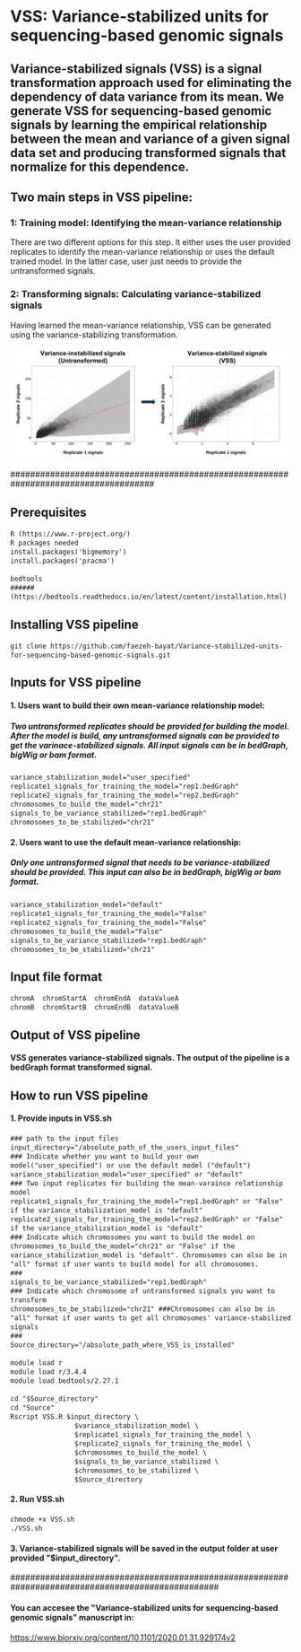 # VSS: Variance-stabilized units for sequencing-based genomic signals

## Variance-stabilized signals (VSS) is a signal transformation approach used for eliminating the dependency of data variance from its mean. We generate VSS for sequencing-based genomic signals by learning the empirical relationship between the mean and variance of a given signal data set and producing transformed signals that normalize for this dependence.
## Two main steps in VSS pipeline:
### 1: Training model: Identifying the mean-variance relationship
There are two different options for this step. It either uses the user provided replicates to identify the mean-variance relationship or uses the default trained model. In the latter case, user just needs to provide the untransformed signals.
### 2: Transforming signals: Calculating variance-stabilized signals
Having learned the mean-variance relationship, VSS can be generated using the variance-stabilizing transformation. 



<img src="https://github.com/faezeh-bayat/Variance-stabilized-units-for-sequencing-based-genomic-signals/blob/master/bin/VSS_general_schematic/VSS_schematic.png" width="800"/>

#####################################################################################

## Prerequisites
```
R (https://www.r-project.org/)
R packages needed
install.packages('bigmemory')
install.packages('pracma')

bedtools
######(https://bedtools.readthedocs.io/en/latest/content/installation.html)
```

## Installing VSS pipeline
```
git clone https://github.com/faezeh-bayat/Variance-stabilized-units-for-sequencing-based-genomic-signals.git
```



## Inputs for VSS pipeline
#### 1. Users want to build their own mean-variance relationship model:
##### Two untransformed replicates should be provided for building the model. After the model is build, any untransformed signals can be provided to get the varinace-stabilized signals. All input signals can be in bedGraph, bigWig or bam format.

```
variance_stabilization_model="user_specified"
replicate1_signals_for_training_the_model="rep1.bedGraph"
replicate2_signals_for_training_the_model="rep2.bedGraph"
chromosomes_to_build_the_model="chr21"
signals_to_be_variance_stabilized="rep1.bedGraph"
chromosomes_to_be_stabilized="chr21"
```
#### 2. Users want to use the default mean-variance relationship:
##### Only one untransformed signal that needs to be variance-stabilized should be provided. This input can also be in bedGraph, bigWig or bam format.
```
variance_stabilization_model="default"
replicate1_signals_for_training_the_model="False"
replicate2_signals_for_training_the_model="False"
chromosomes_to_build_the_model="False"
signals_to_be_variance_stabilized="rep1.bedGraph"
chromosomes_to_be_stabilized="chr21"
```
## Input file format
```
chromA  chromStartA  chromEndA  dataValueA
chromB  chromStartB  chromEndB  dataValueB
```

## Output of VSS pipeline
#### VSS generates variance-stabilized signals. The output of the pipeline is a bedGraph format transformed signal.

## How to run VSS pipeline
#### 1. Provide inputs in VSS.sh
```
### path to the input files
input_directory="/absolute_path_of_the_users_input_files"
### Indicate whether you want to build your own model("user_specified") or use the default model ("default")  
variance_stabilization_model="user_specified" or "default"
### Two input replicates for building the mean-varaince relationship model
replicate1_signals_for_training_the_model="rep1.bedGraph" or "False" if the variance_stabilization_model is "default"
replicate2_signals_for_training_the_model="rep2.bedGraph" or "False" if the variance_stabilization_model is "default"
### Indicate which chromosomes you want to build the model on 
chromosomes_to_build_the_model="chr21" or "False" if the variance_stabilization_model is "default". Chromosomes can also be in "all" format if user wants to build model for all chromosomes.
###
signals_to_be_variance_stabilized="rep1.bedGraph"
### Indicate which chromosome of untransformed signals you want to transform
chromosomes_to_be_stabilized="chr21" ###Chromosomes can also be in "all" format if user wants to get all chromosomes' variance-stabilized signals
###
Source_directory="/absolute_path_where_VSS_is_installed"

module load r
module load r/3.4.4
module load bedtools/2.27.1

cd "$Source_directory"
cd "Source"
Rscript VSS.R $input_directory \
                $variance_stabilization_model \
                $replicate1_signals_for_training_the_model \
                $replicate2_signals_for_training_the_model \
                $chromosomes_to_build_the_model \
                $signals_to_be_variance_stabilized \
                $chromosomes_to_be_stabilized \
                $Source_directory

```
#### 2. Run VSS.sh

```
chmode +x VSS.sh
./VSS.sh

```
#### 3. Variance-stabilized signals will be saved in the output folder at user provided "$input_directory".


##################################################################################################

#### You can accesee the "Variance-stabilized units for sequencing-based genomic signals" manuscript in:
https://www.biorxiv.org/content/10.1101/2020.01.31.929174v2

